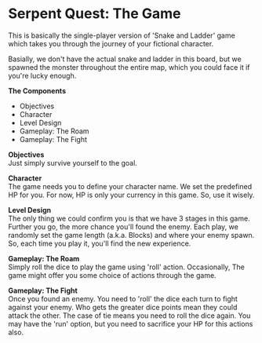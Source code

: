 # Serpent Quest: The Game

This is basically the single-player version of 'Snake and Ladder' game which takes you through the journey of your fictional character.

Basially, we don't have the actual snake and ladder in this board, but we spawned the monster throughout the entire map, which you could face it if you're lucky enough.

**The Components**
- Objectives
- Character
- Level Design
- Gameplay: The Roam
- Gameplay: The Fight


**Objectives**\
Just simply survive yourself to the goal.


**Character**\
The game needs you to define your character name. We set the predefined HP for you. For now, HP is only your currency in this game. So, use it wisely.

**Level Design**\
The only thing we could confirm you is that we have 3 stages in this game. Further you go, the more chance you'll found the enemy.
Each play, we randomly set the game length (a.k.a. Blocks) and where your enemy spawn. So, each time you play it, you'll find the new experience.

**Gameplay: The Roam**\
Simply roll the dice to play the game using 'roll' action. Occasionally, The game might offer you some choice of actions through the game.

**Gameplay: The Fight**\
Once you found an enemy. You need to 'roll' the dice each turn to fight against your enemy. Who gets the greater dice points mean they could attack the other. The case of tie means you need to roll the dice again. You may have the 'run' option, but you need to sacrifice your HP for this actions also.
